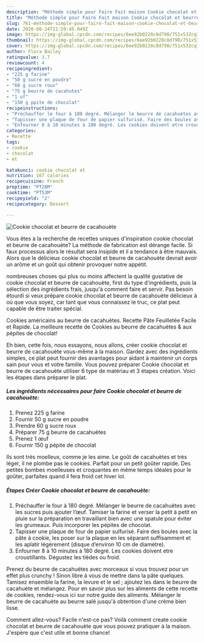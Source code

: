 ```yaml
---
description: "Méthode simple pour Faire Fait maison Cookie chocolat et beurre de cacahouète"
title: "Méthode simple pour Faire Fait maison Cookie chocolat et beurre de cacahouète"
slug: 761-methode-simple-pour-faire-fait-maison-cookie-chocolat-et-beurre-de-cacahouete
date: 2020-08-24T11:59:45.049Z
image: https://img-global.cpcdn.com/recipes/6ee92b0228c8d790/751x532cq70/cookie-chocolat-et-beurre-de-cacahouete-photo-principale-de-la-recette.jpg
thumbnail: https://img-global.cpcdn.com/recipes/6ee92b0228c8d790/751x532cq70/cookie-chocolat-et-beurre-de-cacahouete-photo-principale-de-la-recette.jpg
cover: https://img-global.cpcdn.com/recipes/6ee92b0228c8d790/751x532cq70/cookie-chocolat-et-beurre-de-cacahouete-photo-principale-de-la-recette.jpg
author: Flora Bailey
ratingvalue: 3.7
reviewcount: 4
recipeingredient:
- "225 g farine"
- "50 g sucre en poudre"
- "60 g sucre roux"
- "75 g beurre de cacahutes"
- "1 uf"
- "150 g ppite de chocolat"
recipeinstructions:
- "Préchauffer le four à 180 degré. Mélanger le beurre de cacahuètes avec les sucres puis ajouter l’œuf. Tamiser la farine et verser la petit à petit en pluie sur la préparation en travaillant bien avec une spatule pour éviter les grumeaux. Puis incorporer les pépites de chocolat."
- "Tapisser une plaque de four de papier sulfurisé. Faire des boules avec la pâte à cookie, les poser sur la plaque en les séparant suffisamment et les aplatir légèrement (disque d’environ 10 cm de diamètre)."
- "Enfourner 8 à 10 minutes à 180 degré. Les cookies doivent etre croustillants. Dégustez les tièdes ou froid."
categories:
- Recette
tags:
- cookie
- chocolat
- et

katakunci: cookie chocolat et 
nutrition: 167 calories
recipecuisine: French
preptime: "PT28M"
cooktime: "PT53M"
recipeyield: "2"
recipecategory: Dessert

---
```



![Cookie chocolat et beurre de cacahouète](https://img-global.cpcdn.com/recipes/6ee92b0228c8d790/751x532cq70/cookie-chocolat-et-beurre-de-cacahouete-photo-principale-de-la-recette.jpg)

Vous êtes à la recherche de recettes uniques d'inspiration cookie chocolat et beurre de cacahouète? La méthode de fabrication est dérange facile. Si faux processus alors le résultat sera insipide et il a tendance à être mauvais. Alors que le délicieux cookie chocolat et beurre de cacahouète devrait avoir un arôme et un goût qui obtenir provoquer notre appétit.

nombreuses choses qui plus ou moins affectent la qualité gustative de cookie chocolat et beurre de cacahouète, first du type d'ingrédients, puis la sélection des ingrédients frais, jusqu'à comment faire et servir. Pas besoin étourdi si veux prépare cookie chocolat et beurre de cacahouète délicieux à où que vous soyez, car tant que vous connaissez le truc, ce plat peut capable de être traiter spécial.

Cookies américains au beurre de cacahuètes. Recette Pâte Feuilletée Facile et Rapide. La meilleure recette de Cookies au beurre de cacahuètes &amp; aux pépites de chocolat!


Eh bien, cette fois, nous essayons, nous allons, créer cookie chocolat et beurre de cacahouète vous-même à la maison. Gardez avec des ingrédients simples, ce plat peut fournir des avantages pour aidant à maintenir un corps sain pour vous et votre famille. Vous pouvez préparer Cookie chocolat et beurre de cacahouète utiliser 6 type de matériau et 3 étapes création. Voici les étapes dans préparer le plat.

<!--inarticleads1-->

##### Les ingrédients nécessaires pour faire Cookie chocolat et beurre de cacahouète:

1. Prenez 225 g farine
1. Fournir 50 g sucre en poudre
1. Prendre 60 g sucre roux
1. Préparer 75 g beurre de cacahuètes
1. Prenez 1 œuf
1. Fournir 150 g pépite de chocolat


Ils sont très moelleux, comme je les aime. Le goût de cacahuètes et très léger, il ne plombe pas le cookies. Parfait pour un petit goûter rapide. Des petites bombes moelleuses et croquantes en même temps idéales pour le goûter, parfaites quand il fera froid cet hiver lol. 

<!--inarticleads2-->

##### Étapes Créer Cookie chocolat et beurre de cacahouète:

1. Préchauffer le four à 180 degré. Mélanger le beurre de cacahuètes avec les sucres puis ajouter l’œuf. Tamiser la farine et verser la petit à petit en pluie sur la préparation en travaillant bien avec une spatule pour éviter les grumeaux. Puis incorporer les pépites de chocolat.
1. Tapisser une plaque de four de papier sulfurisé. Faire des boules avec la pâte à cookie, les poser sur la plaque en les séparant suffisamment et les aplatir légèrement (disque d’environ 10 cm de diamètre).
1. Enfourner 8 à 10 minutes à 180 degré. Les cookies doivent etre croustillants. Dégustez les tièdes ou froid.


Prenez du beurre de cacahuètes avec morceaux si vous trouvez pour un effet plus crunchy ! Sinon libre à vous de mettre dans la pâte quelques. Tamisez ensemble la farine, la levure et le sel ; ajoutez les dans le beurre de cacahuète et mélangez. Pour en savoir plus sur les aliments de cette recette de cookies, rendez-vous ici sur notre guide des aliments. Mélanger le beurre de cacahuète au beurre salé jusqu&#39;à obtention d&#39;une crème bien lisse. 


Comment allez-vous? Facile n'est-ce pas? Voilà comment create cookie chocolat et beurre de cacahouète que vous pouvez pratiquer à la maison. J'espère que c'est utile et bonne chance!
